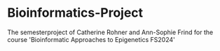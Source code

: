 # Bioinformatics-Project
The semesterproject of Catherine Rohner and Ann-Sophie Frind for the course 'Bioinformatic Approaches to Epigenetics FS2024'
